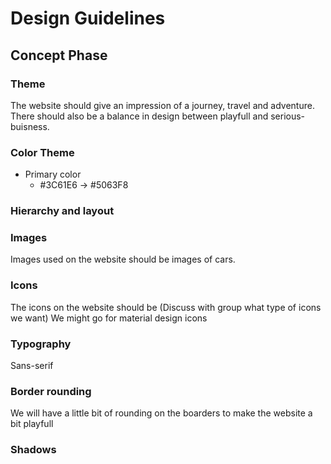 # Design Guidelines

## Concept Phase

### Theme
The website should give an impression of a journey, travel and adventure. There should also be a balance in design between playfull and serious-buisness.
### Color Theme
- Primary color
  - #3C61E6 -> #5063F8
### Hierarchy and layout

### Images
Images used on the website should be images of cars.

### Icons
The icons on the website should be (Discuss with group what type of icons we want)
We might go for material design icons

### Typography
Sans-serif

### Border rounding
We will have a little bit of rounding on the boarders to make the website a bit playfull

### Shadows

